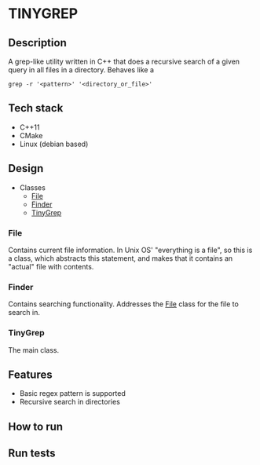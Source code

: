 # TINYGREP

## Description

A grep-like utility written in C++ that does a recursive search of a given query in all files in a directory. Behaves like a
```
grep -r '<pattern>' '<directory_or_file>'
```

## Tech stack
- C++11
- CMake
- Linux (debian based)

## Design
- Classes
    - [File](#File)
    - [Finder](#Finder)
    - [TinyGrep](#TinyGrep)

### File
Contains current file information. In Unix OS' "everything is a file", so this is a class, which abstracts this statement, and makes that it contains an "actual" file with contents.

### Finder
Contains searching functionality. Addresses the [File](#File) class for the file to search in.

### TinyGrep
The main class.

## Features
- Basic regex pattern is supported
- Recursive search in directories

## How to run

## Run tests

